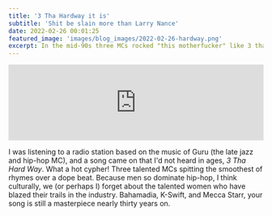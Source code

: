 ```yaml
---
title: '3 Tha Hardway it is'
subtitle: 'Shit be slain more than Larry Nance'
date: 2022-02-26 00:01:25
featured_image: 'images/blog_images/2022-02-26-hardway.png'
excerpt: In the mid-90s three MCs rocked "this motherfucker" like 3 tha hard way.
---
```


<iframe allow="autoplay *; encrypted-media *; fullscreen *" frameborder="0" height="150" style="width:100%;max-width:660px;overflow:hidden;background:transparent;" sandbox="allow-forms allow-popups allow-same-origin allow-scripts allow-storage-access-by-user-activation allow-top-navigation-by-user-activation" src="https://embed.music.apple.com/us/album/keep-your-worries/723408098?i=723408346"></iframe>


I was listening to a radio station based on the music of Guru (the late jazz and hip-hop MC), and a song came on that I'd not heard in ages, *3 Tha Hard Way*. What a  hot cypher! Three talented MCs spitting the smoothest of rhymes over a dope beat. Because men so dominate hip-hop, I think culturally, we (or perhaps I) forget about the talented women who have blazed their trails in the industry. Bahamadia, K-Swift, and Mecca Starr, your song is still a masterpiece nearly thirty years on.

